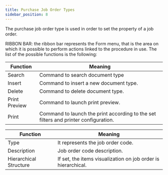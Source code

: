```yaml
---
title: Purchase Job Order Types
sidebar_position: 8
---
```


The purchase job order type is used in order to set the property of a job order.

RIBBON BAR: the ribbon bar represents the Form menu, that is the area on which it is possible to perform actions linked to the procedure in use. The list of the possible functions is the following:



| Function | Meaning |
| --- | --- |
| Search | Command to search document type |
| Insert | Command to insert a new document type. |
| Delete | Command to delete document type. |
| Print Preview | Command to launch print preview. |
| Print | Command to launch the print according to the set filters and printer configuration. |



| Function | Meaning |
| --- | --- |
| Type | It represents the job order code. |
| Description | Job order code description. |
| Hierarchical Structure | If set, the items visualization on job order is hierarchical. |






